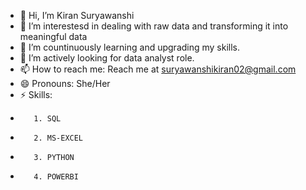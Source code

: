 - 👋 Hi, I’m Kiran Suryawanshi
- 👀 I’m interestesd in dealing with raw data and transforming it into meaningful data
- 🌱 I’m countinuously learning and upgrading my skills. 
- 💞️ I’m actively looking for data analyst role.
- 📫 How to reach me: Reach me at suryawanshikiran02@gmail.com
- 😄 Pronouns: She/Her
- ⚡ Skills:
-        1. SQL
-        2. MS-EXCEL
-        3. PYTHON
-        4. POWERBI

<!---
kiransuryaa/kiransuryaa is a ✨ special ✨ repository because its `README.md` (this file) appears on your GitHub profile.
You can click the Preview link to take a look at your changes.
--->
